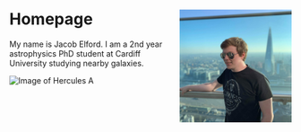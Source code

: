 # Homepage <img src="./assets/Profile.jpg" align="right" alt="Profile Image" width="200"/>

My name is Jacob Elford. I am a 2nd year astrophysics PhD student at Cardiff University studying nearby galaxies.

<img src="./assets/HerculesA~orig.jpg" alt="Image of Hercules A"/>

